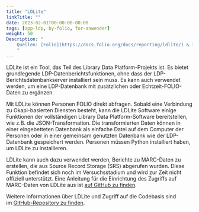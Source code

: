 ```yaml
---
title: "LDLite"
linkTitle: ""
date: 2023-02-01T00:00:00-00:00
tags: [app-ldp, by-folio, for-anwender]
weight: 50
Description: "
    Quellen: [Folio](https://docs.folio.org/docs/reporting/ldlite/) & [GBV](https://info.gbv.de/display/FOLIOGBVEXTERN/LDLite)
    "
---
```


LDLite ist ein Tool, das Teil des Library Data Platform-Projekts ist. Es bietet grundlegende LDP-Datenberichtsfunktionen, ohne dass der LDP-Berichtsdatenbankserver installiert sein muss. Es kann auch verwendet werden, um eine LDP-Datenbank mit zusätzlichen oder Echtzeit-FOLIO-Daten zu ergänzen.

Mit LDLite können Personen FOLIO direkt abfragen. Sobald eine Verbindung zu Okapi-basierten Diensten besteht, kann die LDLite Software einige Funktionen der vollständigen Library Data Platform-Software bereitstellen, wie z.B. die JSON-Transformation. Die transformierten Daten können in einer eingebetteten Datenbank als einfache Datei auf dem Computer der Personen oder in einer gemeinsam genutzten Datenbank wie der LDP-Datenbank gespeichert werden. Personen müssen Python installiert haben, um LDLite zu installieren.

LDLite kann auch dazu verwendet werden, Berichte zu MARC-Daten zu erstellen, die aus Source Record Storage (SRS) abgerufen wurden. Diese Funktion befindet sich noch im Versuchsstadium und wird zur Zeit nicht offiziell unterstützt. Eine Anleitung für die Einrichtung des Zugriffs auf MARC-Daten von LDLite aus ist [auf GitHub zu finden](https://github.com/library-data-platform/ldlite/blob/main/srs.md).

Weitere Informationen über LDLite und Zugriff auf die Codebasis sind im [GitHub-Repository zu finden](https://github.com/library-data-platform/ldlite).
